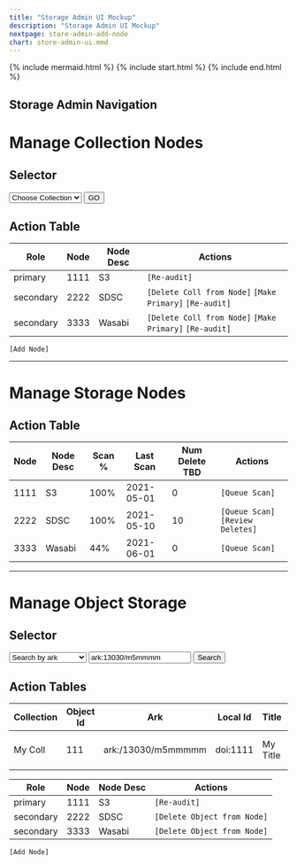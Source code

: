 ```yaml
---
title: "Storage Admin UI Mockup"
description: "Storage Admin UI Mockup"
nextpage: store-admin-add-node
chart: store-admin-ui.mmd
---
```


{% include mermaid.html %}
{% include start.html %}
{% include end.html %}
## Storage Admin Navigation

# Manage Collection Nodes

## Selector

<select>
  <option>Choose Collection</option>
</select>
<button>GO</button>

## Action Table

|Role| Node | Node Desc | Actions |
|---------|-----|----------|---------|
| primary | 1111 | S3 | `[Re-audit]`|
| secondary | 2222 | SDSC | `[Delete Coll from Node]` `[Make Primary]` `[Re-audit]`|
| secondary | 3333 | Wasabi | `[Delete Coll from Node]` `[Make Primary]` `[Re-audit]`|
`[Add Node]`


---

# Manage Storage Nodes

## Action Table

|Node | Node Desc |Scan %|Last Scan |Num Delete TBD| Actions |
|---------|-----|---|----------|---------|-------|
| 1111 | S3 | 100%| 2021-05-01 | 0 | `[Queue Scan]`|
| 2222 | SDSC | 100%|2021-05-10 | 10 | `[Queue Scan]` `[Review Deletes]` |
| 3333 | Wasabi | 44%| 2021-06-01 | 0 | `[Queue Scan]`|

---

# Manage Object Storage

## Selector

<select>
  <option>Search by ark</option>
  <option>Search by localid</option>
  <option>Search by object_id</option>
</select>
<input type="text" value="ark:13030/m5mmmm"/>
<button>Search</button>

## Action Tables

|Collection|Object Id| Ark | Local Id | Title | Actions |
|---|---------|-----|----------|-------|---------|
|My Coll| 111| ark:/13030/m5mmmmm | doi:1111| My Title | `[Delete Obj]` `[Trigger Replic]`|


|Role| Node | Node Desc | Actions |
|---------|-----|----------|---------|
| primary | 1111 | S3 | `[Re-audit]`|
| secondary | 2222 | SDSC | `[Delete Object from Node]`|
| secondary | 3333 | Wasabi | `[Delete Object from Node]`|
`[Add Node]`



